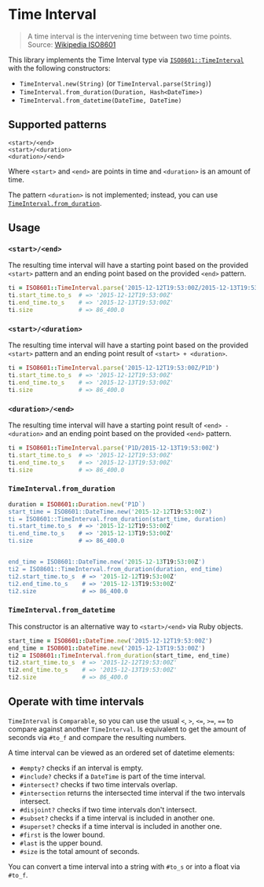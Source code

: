 # Time Interval

> A time interval is the intervening time between two time points.
Source: [Wikipedia ISO8601](https://en.wikipedia.org/wiki/ISO_8601#Time_intervals)

This library implements the Time Interval type via [`ISO8601::TimeInterval`](../lib/iso8601/time_interval.rb)
with the following constructors:

* `TimeInterval.new(String)` (or `TimeInterval.parse(String)`)
* `TimeInterval.from_duration(Duration, Hash<DateTime>)`
* `TimeInterval.from_datetime(DateTime, DateTime)`


## Supported patterns

```
<start>/<end>
<start>/<duration>
<duration>/<end>
```

Where `<start>` and `<end>` are points in time and `<duration>` is an amount of
time.

The pattern `<duration>` is not implemented; instead, you can use
[`TimeInterval.from_duration`](../lib/iso8601/time_interval.rb#L70).


## Usage

### `<start>/<end>`

The resulting time interval will have a starting point based on the provided
`<start>` pattern and an ending point based on the provided `<end>` pattern.

```ruby
ti = ISO8601::TimeInterval.parse('2015-12-12T19:53:00Z/2015-12-13T19:53:00Z')
ti.start_time.to_s  # => '2015-12-12T19:53:00Z'
ti.end_time.to_s    # => '2015-12-13T19:53:00Z'
ti.size             # => 86_400.0
```

### `<start>/<duration>`

The resulting time interval will have a starting point based on the provided
`<start>` pattern and an ending point result of `<start> + <duration>`.

```ruby
ti = ISO8601::TimeInterval.parse('2015-12-12T19:53:00Z/P1D')
ti.start_time.to_s  # => '2015-12-12T19:53:00Z'
ti.end_time.to_s    # => '2015-12-13T19:53:00Z'
ti.size             # => 86_400.0
```

### `<duration>/<end>`

The resulting time interval will have a starting point result of
`<end> - <duration>` and an ending point based on the provided `<end>` pattern.

```ruby
ti = ISO8601::TimeInterval.parse('P1D/2015-12-13T19:53:00Z')
ti.start_time.to_s  # => '2015-12-12T19:53:00Z'
ti.end_time.to_s    # => '2015-12-13T19:53:00Z'
ti.size             # => 86_400.0
```


### `TimeInterval.from_duration`

```ruby
duration = ISO8601::Duration.new('P1D`)
start_time = ISO8601::DateTime.new('2015-12-12T19:53:00Z')
ti = ISO8601::TimeInterval.from_duration(start_time, duration)
ti.start_time.to_s  # => '2015-12-12T19:53:00Z'
ti.end_time.to_s    # => '2015-12-13T19:53:00Z'
ti.size             # => 86_400.0


end_time = ISO8601::DateTime.new('2015-12-13T19:53:00Z')
ti2 = ISO8601::TimeInterval.from_duration(duration, end_time)
ti2.start_time.to_s  # => '2015-12-12T19:53:00Z'
ti2.end_time.to_s    # => '2015-12-13T19:53:00Z'
ti2.size             # => 86_400.0
```

### `TimeInterval.from_datetime`

This constructor is an alternative way to `<start>/<end>` via Ruby objects.

```ruby
start_time = ISO8601::DateTime.new('2015-12-12T19:53:00Z')
end_time = ISO8601::DateTime.new('2015-12-13T19:53:00Z')
ti2 = ISO8601::TimeInterval.from_duration(start_time, end_time)
ti2.start_time.to_s  # => '2015-12-12T19:53:00Z'
ti2.end_time.to_s    # => '2015-12-13T19:53:00Z'
ti2.size             # => 86_400.0
```

## Operate with time intervals

`TimeInterval` is `Comparable`, so you can use the usual `<`, `>`, `<=`, `>=`,
`==` to compare against another `TimeInterval`.  Is equivalent to get the
amount of seconds via `#to_f` and compare the resulting numbers.

A time interval can be viewed as an ordered set of datetime elements:

* `#empty?` checks if an interval is empty.
* `#include?` checks if a `DateTime` is part of the time interval.
* `#intersect?` checks if two time intervals overlap.
* `#intersection` returns the intersected time interval if the two intervals intersect.
* `#disjoint?` checks if two time intervals don't intersect.
* `#subset?` checks if a time interval is included in another one.
* `#superset?` checks if a time interval is included in another one.
* `#first` is the lower bound.
* `#last` is the upper bound.
* `#size` is the total amount of seconds.


You can convert a time interval into a string with `#to_s` or into a float via
`#to_f`.
